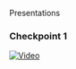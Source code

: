 ---
---
Presentations
### Checkpoint 1
[![Video](http://img.youtube.com/vi/2P1c6ZNZulQ/0.jpg)](http://www.youtube.com/watch?v=2P1c6ZNZulQ)
